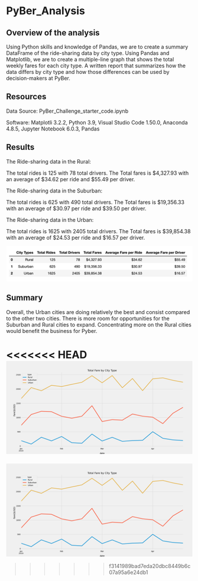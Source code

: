 # PyBer_Analysis
## Overview of the analysis

Using Python skills and knowledge of Pandas, we are to create a summary DataFrame of the ride-sharing data by city type. 
Using Pandas and Matplotlib, we are to create a multiple-line graph that shows the total weekly fares for each city type. A written report that summarizes how the data differs by city type and how those differences can be used by decision-makers at PyBer.


## Resources
Data Source: PyBer_Challenge_starter_code.ipynb 

Software: Matplotli 3.2.2, Python 3.9, Visual Studio Code 1.50.0, Anaconda 4.8.5, Jupyter Notebook 6.0.3, Pandas

## Results

The Ride-sharing data in the Rural:

The total rides is 125 with 78 total drivers. The Total fares is $4,327.93 with an average of $34.62 per ride and $55.49 per driver.

The Ride-sharing data in the Suburban:

The total rides is 625 with 490 total drivers. The Total fares is $19,356.33 with an average of $30.97 per ride and $39.50 per driver.

The Ride-sharing data in the Urban:

The total rides is 1625 with 2405 total drivers. The Total fares is $39,854.38 with an average of $24.53 per ride and $16.57 per driver.

![pyber_summary_data](./Resources/pyber_summary_data.png)

## Summary

Overall, the Urban cities are doing relatively the best and consist compared to the other two cities. There is more room for opportunities for the Suburban and Rural cities to expand. Concentrating more on the Rural cities would benefit the business for Pyber.

<<<<<<< HEAD
![PyBer_fare_summary](./analysis/PyBer_fare_summary.png)
=======
![PyBer_fare_summary](./analysis/PyBer_fare_summary.png)
>>>>>>> f3141989bad7eda20dbc8449b6c07a95a6e24db1
